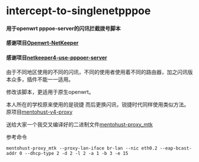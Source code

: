 # intercept-to-singlenetpppoe
#### 用于openwrt pppoe-server的闪讯拦截拨号脚本

#### 感谢项目[Openwrt-NetKeeper](https://github.com/miao1007/Openwrt-NetKeeper)

#### 感谢项目[netkeeper4-use-pppoer-server](https://github.com/miao1007/Openwrt-NetKeeper/tree/master/netkeeper4-use-pppoer-server)

由于不同地区使用的不同的闪讯，不同的使用者使用着不同的路由器，加之闪讯版本众多，插件不能一一适用。

修改该脚本，更适用于原生openwrt。

本人所在的学校原来使用的是锐捷 而后更换闪讯，锐捷时代同样使用类似方法。 原项目[mentohust-v4-proxy](https://github.com/updateing/mentohust-v4-proxy)

送给大家一个我交叉编译好的二进制文件[mentohust-proxy_mtk](https://github.com/F-Light/intercept-to-singlenetpppoe/blob/master/mentohust-proxy_mtk)

参考命令
```
mentohust-proxy_mtk --proxy-lan-iface br-lan --nic eth0.2 --eap-bcast-addr 0 --dhcp-type 2 -d 2 -l 2 -a 1 -b 3 -e 15
```

